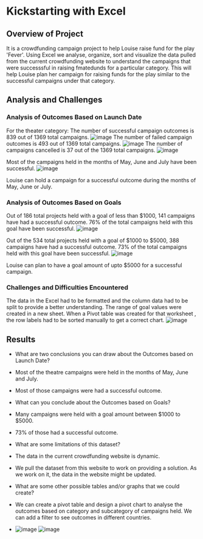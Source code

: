 # Kickstarting with Excel

## Overview of Project

It is a crowdfunding campaign project to help Louise raise fund for the play 'Fever'. Using Excel we analyse, organize, sort and visualize the data pulled from the current crowdfunding website to understand the campaigns that were successsful in raising fmatedunds for a particular category. This will help Louise plan her campaign for raising funds for the play similar to the successful campaigns under that category.

## Analysis and Challenges

### Analysis of Outcomes Based on Launch Date
For the theater category:
The number of successful campaign outcomes is 839 out of 1369 total campaigns.
![image](https://user-images.githubusercontent.com/111020934/185208826-66c2b7e6-34b9-4f5b-bed0-f6a9375b996e.png)
The number of failed campaign outcomes is 493 out of 1369 total campaigns.
![image](https://user-images.githubusercontent.com/111020934/185209224-531c87c2-9627-422e-a889-1ad1f6a0e927.png)
The number of campaigns cancelled is 37 out of the 1369 total campaigns.
![image](https://user-images.githubusercontent.com/111020934/185209517-2c92178a-ba41-4084-981a-224a3fe870ba.png)

Most of the campaigns held in the months of May, June and July have been successful.
![image](https://user-images.githubusercontent.com/111020934/185212235-3f8d1c34-75f7-4ddc-a8bb-83fc363ec800.png)

Louise can hold a campaign for a successful outcome during the months of May, June or July.

### Analysis of Outcomes Based on Goals
Out of 186 total projects held with a goal of less than $1000, 141 campaigns have had a successful outcome. 
76% of the total campaigns held with this goal have been successful.
![image](https://user-images.githubusercontent.com/111020934/185214355-49f543fd-8459-4af7-a716-20b3cfece828.png)

Out of the 534 total projects held with a goal of $1000 to $5000, 388 campaigns have had a successful outcome.
73% of the total  campaigns held with this goal have been successful.
![image](https://user-images.githubusercontent.com/111020934/185214925-a7aa636f-d716-42c9-8809-b75895b9cd82.png)

Louise can plan to have a goal amount of upto $5000 for a successful campaign.

### Challenges and Difficulties Encountered
The data in the Excel had to be formatted and the column data had to be split to provide a better understanding.
The range of goal values were created in a new sheet. When a Pivot table was created for that worksheet , the row labels had to be sorted manually to get a correct chart.
![image](https://user-images.githubusercontent.com/111020934/185217631-6ddeed7a-a466-4816-bc90-e432d91abbad.png)

## Results

- What are two conclusions you can draw about the Outcomes based on Launch Date?
- Most of the theatre campaigns were held in the months of May, June and July.
- Most of those campaigns were had a successful outcome.

- What can you conclude about the Outcomes based on Goals?
- Many campaigns were held with a goal amount between $1000 to $5000.
- 73% of those had a successful outcome.

- What are some limitations of this dataset?
- The data in the current crowdfunding website is dynamic. 
- We pull the dataset from this website to work on providing a solution. As we work on it, the data in the website might be updated.

- What are some other possible tables and/or graphs that we could create?
- We can create a pivot table and design a pivot chart to analyse the outcomes based on category and subcategory of campaigns held. We can add a filter to see outcomes in different countries.
- ![image](https://user-images.githubusercontent.com/111020934/185236826-4e033109-dc64-453e-a920-bf7552007d93.png)
![image](https://user-images.githubusercontent.com/111020934/185237165-92127522-481f-46d8-8026-3222daf762f6.png)

 
